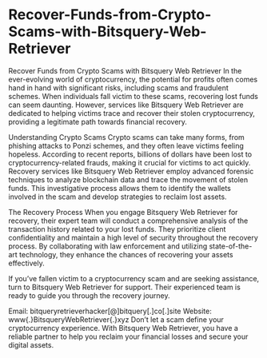 # Recover-Funds-from-Crypto-Scams-with-Bitsquery-Web-Retriever
Recover Funds from Crypto Scams with Bitsquery Web Retriever
In the ever-evolving world of cryptocurrency, the potential for profits often comes hand in hand with significant risks, including scams and fraudulent schemes. When individuals fall victim to these scams, recovering lost funds can seem daunting. However, services like Bitsquery Web Retriever are dedicated to helping victims trace and recover their stolen cryptocurrency, providing a legitimate path towards financial recovery.

Understanding Crypto Scams
Crypto scams can take many forms, from phishing attacks to Ponzi schemes, and they often leave victims feeling hopeless. According to recent reports, billions of dollars have been lost to cryptocurrency-related frauds, making it crucial for victims to act quickly. Recovery services like Bitsquery Web Retriever employ advanced forensic techniques to analyze blockchain data and trace the movement of stolen funds. This investigative process allows them to identify the wallets involved in the scam and develop strategies to reclaim lost assets.

The Recovery Process
When you engage Bitsquery Web Retriever for recovery, their expert team will conduct a comprehensive analysis of the transaction history related to your lost funds. They prioritize client confidentiality and maintain a high level of security throughout the recovery process. By collaborating with law enforcement and utilizing state-of-the-art technology, they enhance the chances of recovering your assets effectively.

If you’ve fallen victim to a cryptocurrency scam and are seeking assistance, turn to Bitsquery Web Retriever for support. Their experienced team is ready to guide you through the recovery journey.

Email: bitqueryretrieverhacker[@]bitquery[.]co[.]site
Website: www{.}BitsqueryWebRetriever{.}xyz
Don’t let a scam define your cryptocurrency experience. With Bitsquery Web Retriever, you have a reliable partner to help you reclaim your financial losses and secure your digital assets.
